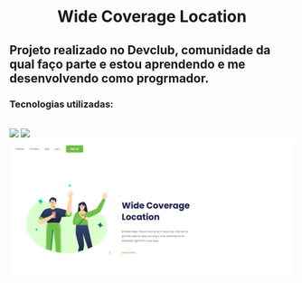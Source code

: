 <h1 align="center">Wide Coverage Location </h1>
<h2>Projeto realizado no Devclub, comunidade da qual faço parte e estou aprendendo e me desenvolvendo como progrmador.</h2>
<h3>Tecnologias utilizadas:</h3>
<br>
<img src="https://img.shields.io/badge/HTML5-E34F26?style=for-the-badge&logo=html5&logoColor=white">
<img src="https://img.shields.io/badge/CSS3-1572B6?style=for-the-badge&logo=css3&logoColor=white">
<img src="https://github.com/Ljnascimento-89/Wide-Coverage---Responsividade/blob/master/wide-coverage-desktop.PNG?raw=true">
